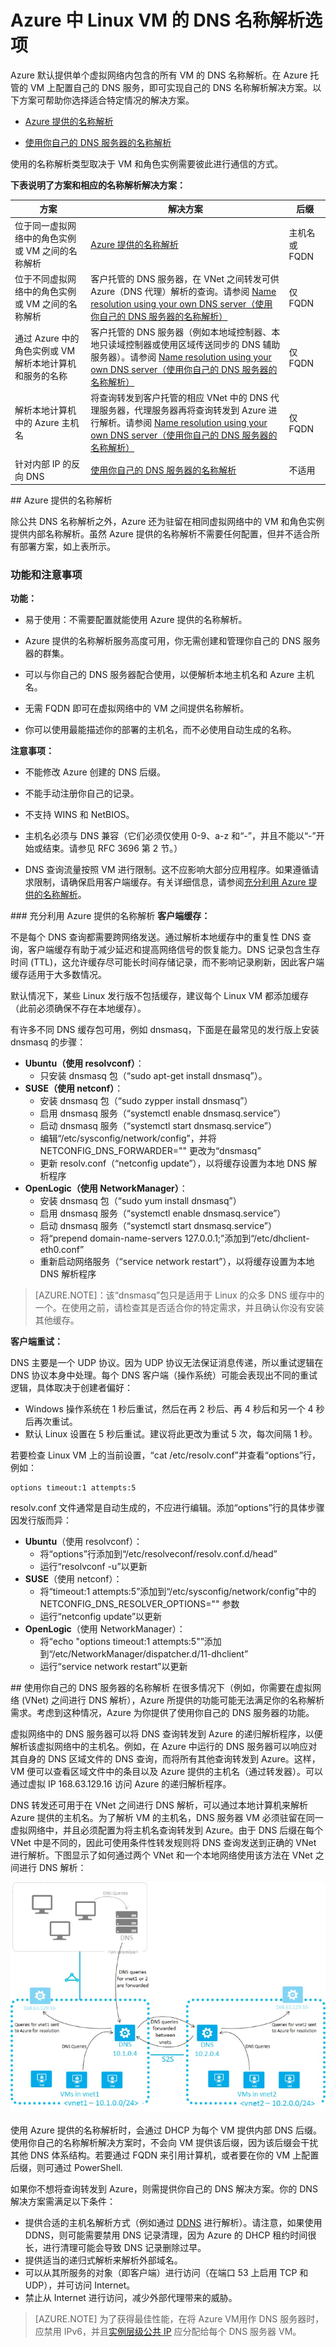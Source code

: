 <properties 
   pageTitle="Azure 中 Linux VM 的 DNS 名称解析选项"
   description="适用于 Azure IaaS 中 Linux VM 的名称解析方案，包括提供的 DNS 服务、混合外部 DNS 和自带 DNS 服务器。"
   services="virtual-machines"
   documentationCenter="na"
   authors="RicksterCDN"
   manager="timlt"
   editor="tysonn" />
<tags
	ms.service="virtual-machines-linux"
	ms.date="03/11/2016"
	wacn.date="05/12/2016"/>

# Azure 中 Linux VM 的 DNS 名称解析选项

Azure 默认提供单个虚拟网络内包含的所有 VM 的 DNS 名称解析。在 Azure 托管的 VM 上配置自己的 DNS 服务，即可实现自己的 DNS 名称解析解决方案。以下方案可帮助你选择适合特定情况的解决方案。

- [Azure 提供的名称解析](#azure-provided-name-resolution)

- [使用你自己的 DNS 服务器的名称解析](#name-resolution-using-your-own-dns-server)

使用的名称解析类型取决于 VM 和角色实例需要彼此进行通信的方式。

**下表说明了方案和相应的名称解析解决方案：**

| **方案** | **解决方案** | **后缀** |
|--------------|--------------|----------|
| 位于同一虚拟网络中的角色实例或 VM 之间的名称解析 | [Azure 提供的名称解析](#azure-provided-name-resolution)| 主机名或 FQDN |
| 位于不同虚拟网络中的角色实例或 VM 之间的名称解析 | 客户托管的 DNS 服务器，在 VNet 之间转发可供 Azure（DNS 代理）解析的查询。请参阅 [Name resolution using your own DNS server（使用你自己的 DNS 服务器的名称解析）](#name-resolution-using-your-own-dns-server)| 仅 FQDN |
| 通过 Azure 中的角色实例或 VM 解析本地计算机和服务的名称 | 客户托管的 DNS 服务器（例如本地域控制器、本地只读域控制器或使用区域传送同步的 DNS 辅助服务器）。请参阅 [Name resolution using your own DNS server（使用你自己的 DNS 服务器的名称解析）](#name-resolution-using-your-own-dns-server)|仅 FQDN |
| 解析本地计算机中的 Azure 主机名 | 将查询转发到客户托管的相应 VNet 中的 DNS 代理服务器，代理服务器再将查询转发到 Azure 进行解析。请参阅 [Name resolution using your own DNS server（使用你自己的 DNS 服务器的名称解析）](#name-resolution-using-your-own-dns-server)| 仅 FQDN |
| 针对内部 IP 的反向 DNS | [使用你自己的 DNS 服务器的名称解析](#name-resolution-using-your-own-dns-server) | 不适用 |

##<a name="azure-provided-name-resolution"></a> Azure 提供的名称解析

除公共 DNS 名称解析之外，Azure 还为驻留在相同虚拟网络中的 VM 和角色实例提供内部名称解析。虽然 Azure 提供的名称解析不需要任何配置，但并不适合所有部署方案，如上表所示。

### 功能和注意事项

**功能：**

- 易于使用：不需要配置就能使用 Azure 提供的名称解析。

- Azure 提供的名称解析服务高度可用，你无需创建和管理你自己的 DNS 服务器的群集。

- 可以与你自己的 DNS 服务器配合使用，以便解析本地主机名和 Azure 主机名。

- 无需 FQDN 即可在虚拟网络中的 VM 之间提供名称解析。

- 你可以使用最能描述你的部署的主机名，而不必使用自动生成的名称。

**注意事项：**

- 不能修改 Azure 创建的 DNS 后缀。

- 不能手动注册你自己的记录。

- 不支持 WINS 和 NetBIOS。

- 主机名必须与 DNS 兼容（它们必须仅使用 0-9、a-z 和“-”，并且不能以“-”开始或结束。请参见 RFC 3696 第 2 节。）

- DNS 查询流量按照 VM 进行限制。这不应影响大部分应用程序。如果遵循请求限制，请确保启用客户端缓存。有关详细信息，请参阅[充分利用 Azure 提供的名称解析](#Getting-the-most-from-Azure-provided-name-resolution)。


###<a name="Getting-the-most-from-Azure-provided-name-resolution"></a> 充分利用 Azure 提供的名称解析
**客户端缓存：**

不是每个 DNS 查询都需要跨网络发送。通过解析本地缓存中的重复性 DNS 查询，客户端缓存有助于减少延迟和提高网络信号的恢复能力。DNS 记录包含生存时间 (TTL)，这允许缓存尽可能长时间存储记录，而不影响记录刷新，因此客户端缓存适用于大多数情况。

默认情况下，某些 Linux 发行版不包括缓存，建议每个 Linux VM 都添加缓存（此前必须确保不存在本地缓存）。

有许多不同 DNS 缓存包可用，例如 dnsmasq，下面是在最常见的发行版上安装 dnsmasq 的步骤：

- **Ubuntu（使用 resolvconf）**：
	- 只安装 dnsmasq 包（“sudo apt-get install dnsmasq”）。
- **SUSE（使用 netconf）**：
	- 安装 dnsmasq 包（“sudo zypper install dnsmasq”） 
	- 启用 dnsmasq 服务（“systemctl enable dnsmasq.service”） 
	- 启动 dnsmasq 服务（“systemctl start dnsmasq.service”） 
	- 编辑“/etc/sysconfig/network/config”，并将 NETCONFIG\_DNS\_FORWARDER="" 更改为“dnsmasq”
	- 更新 resolv.conf（“netconfig update”），以将缓存设置为本地 DNS 解析程序
- **OpenLogic（使用 NetworkManager）**：
	- 安装 dnsmasq 包（“sudo yum install dnsmasq”）
	- 启用 dnsmasq 服务（“systemctl enable dnsmasq.service”）
	- 启动 dnsmasq 服务（“systemctl start dnsmasq.service”）
	- 将“prepend domain-name-servers 127.0.0.1;”添加到“/etc/dhclient-eth0.conf”
	- 重新启动网络服务（“service network restart”），以将缓存设置为本地 DNS 解析程序

> [AZURE.NOTE]：该“dnsmasq”包只是适用于 Linux 的众多 DNS 缓存中的一个。在使用之前，请检查其是否适合你的特定需求，并且确认你没有安装其他缓存。

**客户端重试：**

DNS 主要是一个 UDP 协议。因为 UDP 协议无法保证消息传递，所以重试逻辑在DNS 协议本身中处理。每个 DNS 客户端（操作系统）可能会表现出不同的重试逻辑，具体取决于创建者偏好：

 - Windows 操作系统在 1 秒后重试，然后在再 2 秒后、再 4 秒后和另一个 4 秒后再次重试。 
 - 默认 Linux 设置在 5 秒后重试。建议将此更改为重试 5 次，每次间隔 1 秒。  

若要检查 Linux VM 上的当前设置，“cat /etc/resolv.conf”并查看“options”行，例如：

	options timeout:1 attempts:5

resolv.conf 文件通常是自动生成的，不应进行编辑。添加“options”行的具体步骤因发行版而异：

- **Ubuntu**（使用 resolvconf）：
	- 将“options”行添加到“/etc/resolveconf/resolv.conf.d/head” 
	- 运行“resolvconf -u”以更新
- **SUSE**（使用 netconf）：
	- 将“timeout:1 attempts:5”添加到“/etc/sysconfig/network/config”中的 NETCONFIG\_DNS\_RESOLVER\_OPTIONS="" 参数 
	- 运行“netconfig update”以更新
- **OpenLogic**（使用 NetworkManager）：
	- 将“echo "options timeout:1 attempts:5"”添加到“/etc/NetworkManager/dispatcher.d/11-dhclient” 
	- 运行“service network restart”以更新

##<a name="name-resolution-using-your-own-dns-server"></a> 使用你自己的 DNS 服务器的名称解析
在很多情况下（例如，你需要在虚拟网络 (VNet) 之间进行 DNS 解析），Azure 所提供的功能可能无法满足你的名称解析需求。考虑到这种情况，Azure 为你提供了使用你自己的 DNS 服务器的功能。

虚拟网络中的 DNS 服务器可以将 DNS 查询转发到 Azure 的递归解析程序，以便解析该虚拟网络中的主机名。例如，在 Azure 中运行的 DNS 服务器可以响应对其自身的 DNS 区域文件的 DNS 查询，而将所有其他查询转发到 Azure。这样，VM 便可以查看区域文件中的条目以及 Azure 提供的主机名（通过转发器）。可以通过虚拟 IP 168.63.129.16 访问 Azure 的递归解析程序。

DNS 转发还可用于在 VNet 之间进行 DNS 解析，可以通过本地计算机来解析 Azure 提供的主机名。为了解析 VM 的主机名，DNS 服务器 VM 必须驻留在同一虚拟网络中，并且必须配置为将主机名查询转发到 Azure。由于 DNS 后缀在每个 VNet 中是不同的，因此可使用条件性转发规则将 DNS 查询发送到正确的 VNet 进行解析。下图显示了如何通过两个 VNet 和一个本地网络使用该方法在 VNet 之间进行 DNS 解析：

![VNet 间 DNS](./media/virtual-machines-linux-azure-dns/inter-vnet-dns.png)

使用 Azure 提供的名称解析时，会通过 DHCP 为每个 VM 提供内部 DNS 后缀。使用你自己的名称解析解决方案时，不会向 VM 提供该后缀，因为该后缀会干扰其他 DNS 体系结构。若要通过 FQDN 来引用计算机，或者要在你的 VM 上配置后缀，则可通过 PowerShell.

如果你不想将查询转发到 Azure，则需提供你自己的 DNS 解决方案。你的 DNS 解决方案需满足以下条件：

-  提供合适的主机名解析方式（例如通过 [DDNS](/documentation/articles/virtual-networks-name-resolution-ddns) 进行解析）。请注意，如果使用 DDNS，则可能需要禁用 DNS 记录清理，因为 Azure 的 DHCP 租约时间很长，进行清理可能会导致 DNS 记录删除过早。 
-  提供适当的递归式解析来解析外部域名。
-  可以从其所服务的对象（即客户端）进行访问（在端口 53 上启用 TCP 和 UDP），并可访问 Internet。
-  禁止从 Internet 进行访问，减少外部代理带来的威胁。

> [AZURE.NOTE] 为了获得最佳性能，在将 Azure VM用作 DNS 服务器时，应禁用 IPv6，并且[实例层级公共 IP](/documentation/articles/virtual-networks-instance-level-public-ip) 应分配给每个 DNS 服务器 VM。


<!---HONumber=Mooncake_0503_2016-->